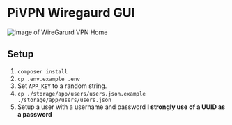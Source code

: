 # PiVPN Wiregaurd GUI 
![Image of WireGarurd VPN Home](https://user-images.githubusercontent.com/17494632/100800240-37841b80-341e-11eb-9cdb-b5456f4ede2b.png)
## Setup
 1. `composer install`
 2. `cp .env.example .env`
 3. Set `APP_KEY` to a random string.
 4. `cp ./storage/app/users/users.json.example ./storage/app/users/users.json`
 5. Setup a user with a username and password **I strongly use of a UUID as a password**
